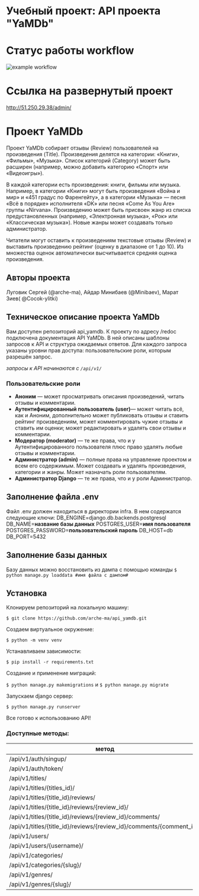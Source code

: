 # Учебный проект: API проекта "YaMDb"

# Статус работы workflow

![example workflow](https://github.com/arche-ma/yamdb_final/actions/workflows/yamdb_workflow.yml/badge.svg)

# Ссылка на развернутый проект 

http://51.250.29.38/admin/

# Проект YaMDb
Проект YaMDb собирает отзывы (Review) пользователей на произведения (Title). Произведения делятся на категории: «Книги», «Фильмы», «Музыка». Список категорий (Category) может быть расширен (например, можно добавить категорию «Спорт» или «Видеоигры»).
 
В каждой категории есть произведения: книги, фильмы или музыка. Например, в категории «Книги» могут быть произведения «Война и мир» и «451 градус по Фаренгейту», а в категории «Музыка» — песня «Всё в порядке» исполнителя «DK» или песня «Come As You Are» группы «Nirvana». Произведению может быть присвоен жанр из списка предустановленных (например, «Электронная музыка», «Рок» или «Классическая музыка»). Новые жанры может создавать только администратор.
 
Читатели могут оставить к произведениям текстовые отзывы (Review) и выставить произведению рейтинг (оценку в диапазоне от 1 до 10). Из множества оценок автоматически высчитывается средняя оценка произведения.

## Авторы проекта
Луговик Сергей (@arche-ma), Айдар Минибаев (@Minibaev), Марат Зиев( 
@Cocok-ylitki)
 
## Техническое описание проекта YaMDb
Вам доступен репозиторий api_yamdb. К проекту по адресу /redoc подключена документация API YaMDb. В ней описаны шаблоны запросов к API и структура ожидаемых ответов. Для каждого запроса указаны уровни прав доступа: пользовательские роли, которым разрешён запрос.
 
*запросы к API начинаются с `/api/v1/`*
 
### Пользовательские роли
 
* **Аноним** — может просматривать описания произведений, читать отзывы и комментарии.
* **Аутентифицированный пользователь (user)**— может читать всё, как и Аноним, дополнительно может публиковать отзывы и ставить рейтинг произведениям, может комментировать чужие отзывы и ставить им оценки; может редактировать и удалять свои отзывы и комментарии.
* **Модератор (moderator)** — те же права, что и у Аутентифицированного пользователя плюс право удалять любые отзывы и комментарии.
* **Администратор (admin)** — полные права на управление проектом и всем его содержимым. Может создавать и удалять произведения, категории и жанры. Может назначать роли пользователям.
* **Администратор Django** — те же права, что и у роли Администратор.

## Заполнение файла .env
Файл .env должен находиться в директории infra. В нем содержатся следующие ключи:
DB_ENGINE=django.db.backends.postgresql
DB_NAME=**название базы данных**
POSTGRES_USER=**имя пользователя**
POSTGRES_PASSWORD=**пользовательский пароль**
DB_HOST=db
DB_PORT=5432

## Заполнение базы данных
Базу данных можно восстановить из дампа с помощью команды
```$ python manage.py loaddata #имя файла с дампом# ```


## Установка 
Клонируем репозиторий на локальную машину:
 
```$ git clone https://github.com/arche-ma/api_yamdb.git```
 
 Создаем виртуальное окружение:
 
 ```$ python -m venv venv```
 
 Устанавливаем зависимости:
 
```$ pip install -r requirements.txt```
 
Создание и применение миграций:
 
```$ python manage.py makemigrations``` и ```$ python manage.py migrate```
 
Запускаем django сервер:
 
```$ python manage.py runserver```
 
Все готово к использованию API!
 
 
### Доступные методы:
метод                                                         | GET | POST | PUT | PATCH | DEL |
--------------------------------------------------------------|-----|------|-----|-------|-----|
/api/v1/auth/singup/ | - | V | - | - | - |
/api/v1/auth/token/| - | V | - | - | - |
/api/v1/titles/ | V | V | - | - | - |
/api/v1/titles/{titles_id}/ | V | - | - | V | V |
/api/v1/titles/{title_id}/reviews/  | V | V | - | - | - |
/api/v1/titles/{title_id}/reviews/{review_id}/ | V | - | - | V | V |
/api/v1/titles/{title_id}/reviews/{review_id}/comments/ | V | V | - | - | - |
/api/v1/titles/{title_id}/reviews/{review_id}/comments/{comment_id}/ | V | - | - | V | V |
/api/v1/users/ | V | V | - | - | - |
/api/v1/users/{username}/ | V | - | - | V | V |
/api/v1/categories/ | V | V | - | - | - |
/api/v1/categories/{slug}/ | - | - | - | - | V |
/api/v1/genres/ | V | V | - | - | - |
/api/v1/genres/{slug}/ | - | - | - | - | V |

